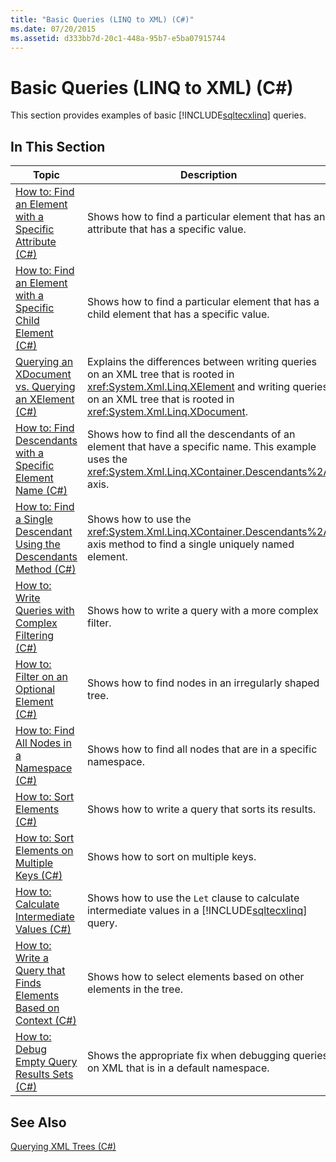 ```yaml
---
title: "Basic Queries (LINQ to XML) (C#)"
ms.date: 07/20/2015
ms.assetid: d333bb7d-20c1-448a-95b7-e5ba07915744
---
```

# Basic Queries (LINQ to XML) (C#)
This section provides examples of basic [!INCLUDE[sqltecxlinq](~/includes/sqltecxlinq-md.md)] queries.  
  
## In This Section  
  
|Topic|Description|  
|-----------|-----------------|  
|[How to: Find an Element with a Specific Attribute (C#)](../../../../csharp/programming-guide/concepts/linq/how-to-find-an-element-with-a-specific-attribute.md)|Shows how to find a particular element that has an attribute that has a specific value.|  
|[How to: Find an Element with a Specific Child Element (C#)](../../../../csharp/programming-guide/concepts/linq/how-to-find-an-element-with-a-specific-child-element.md)|Shows how to find a particular element that has a child element that has a specific value.|  
|[Querying an XDocument vs. Querying an XElement (C#)](../../../../csharp/programming-guide/concepts/linq/querying-an-xdocument-vs-querying-an-xelement.md)|Explains the differences between writing queries on an XML tree that is rooted in <xref:System.Xml.Linq.XElement> and writing queries on an XML tree that is rooted in <xref:System.Xml.Linq.XDocument>.|  
|[How to: Find Descendants with a Specific Element Name (C#)](../../../../csharp/programming-guide/concepts/linq/how-to-find-descendants-with-a-specific-element-name.md)|Shows how to find all the descendants of an element that have a specific name. This example uses the <xref:System.Xml.Linq.XContainer.Descendants%2A> axis.|  
|[How to: Find a Single Descendant Using the Descendants Method (C#)](../../../../csharp/programming-guide/concepts/linq/how-to-find-a-single-descendant-using-the-descendants-method.md)|Shows how to use the <xref:System.Xml.Linq.XContainer.Descendants%2A> axis method to find a single uniquely named element.|  
|[How to: Write Queries with Complex Filtering (C#)](../../../../csharp/programming-guide/concepts/linq/how-to-write-queries-with-complex-filtering.md)|Shows how to write a query with a more complex filter.|  
|[How to: Filter on an Optional Element (C#)](../../../../csharp/programming-guide/concepts/linq/how-to-filter-on-an-optional-element.md)|Shows how to find nodes in an irregularly shaped tree.|  
|[How to: Find All Nodes in a Namespace (C#)](../../../../csharp/programming-guide/concepts/linq/how-to-find-all-nodes-in-a-namespace.md)|Shows how to find all nodes that are in a specific namespace.|  
|[How to: Sort Elements (C#)](../../../../csharp/programming-guide/concepts/linq/how-to-sort-elements.md)|Shows how to write a query that sorts its results.|  
|[How to: Sort Elements on Multiple Keys (C#)](../../../../csharp/programming-guide/concepts/linq/how-to-sort-elements-on-multiple-keys.md)|Shows how to sort on multiple keys.|  
|[How to: Calculate Intermediate Values (C#)](../../../../csharp/programming-guide/concepts/linq/how-to-calculate-intermediate-values.md)|Shows how to use the `Let` clause to calculate intermediate values in a [!INCLUDE[sqltecxlinq](~/includes/sqltecxlinq-md.md)] query.|  
|[How to: Write a Query that Finds Elements Based on Context (C#)](../../../../csharp/programming-guide/concepts/linq/how-to-write-a-query-that-finds-elements-based-on-context.md)|Shows how to select elements based on other elements in the tree.|  
|[How to: Debug Empty Query Results Sets (C#)](../../../../csharp/programming-guide/concepts/linq/how-to-debug-empty-query-results-sets.md)|Shows the appropriate fix when debugging queries on XML that is in a default namespace.|  
  
## See Also  
 [Querying XML Trees (C#)](../../../../csharp/programming-guide/concepts/linq/querying-xml-trees.md)
